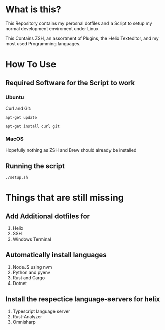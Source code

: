 # What is this?
This Repository contains my perosnal dotfiles and a Script to setup my normal development enviroment under Linux.

This Contains ZSH, an assortment of Plugins, the Helix Texteditor, and my most used Programming languages.

# How To Use

## Required Software for the Script to work

### Ubuntu

Curl and Git:

`apt-get update`

`apt-get install curl git`

### MacOS

Hopefully nothing as ZSH and Brew should already be installed

## Running the script

`./setup.sh`

# Things that are still missing

## Add Additional dotfiles for
1. Helix
2. SSH
3. Windows Terminal

## Automatically install languages

1. NodeJS using nvm
2. Python and pyenv
3. Rust and Cargo
4. Dotnet

## Install the respectice language-servers for helix

1. Typescript language server
2. Rust-Analyzer
3. Omnisharp